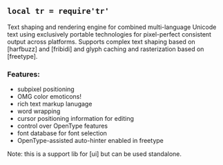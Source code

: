 
## `local tr = require'tr'`

Text shaping and rendering engine for combined multi-language Unicode text
using exclusively portable technologies for pixel-perfect consistent output
across platforms. Supports complex text shaping based on [harfbuzz]
and [fribidi] and glyph caching and rasterization based on [freetype].

### Features:

  * subpixel positioning
  * OMG color emoticons!
  * rich text markup lanugage
  * word wrapping
  * cursor positioning information for editing
  * control over OpenType features
  * font database for font selection
  * OpenType-assisted auto-hinter enabled in freetype

Note: this is a support lib for [ui] but can be used standalone.
